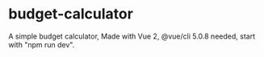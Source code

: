 # budget-calculator
A simple budget calculator,
Made with Vue 2,
@vue/cli 5.0.8 needed,
start with "npm run dev".
